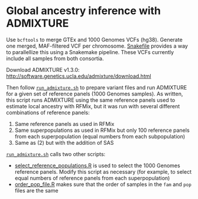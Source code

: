 # Global ancestry inference with ADMIXTURE

Use `bcftools` to merge GTEx and 1000 Genomes VCFs (hg38). Generate one merged, MAF-filtered VCF per chromosome. [Snakefile](Snakefile) provides a way to parallellize this using a Snakemake pipeline. These VCFs currently include all samples from both consortia.  

Download ADMIXTURE v1.3.0: http://software.genetics.ucla.edu/admixture/download.html 

Then follow [`run_admixture.sh`](run_admixture.sh) to prepare variant files and run ADMIXTURE for a given set of reference panels (1000 Genomes samples). As written, this script runs ADMIXTURE using the same reference panels used to estimate local ancestry with RFMix, but it was run with several different combinations of reference panels:
1. Same reference panels as used in RFMix 
2. Same superpopulations as used in RFMix but only 100 reference panels from each superpopulation (equal numbers from each subpopulation) 
3. Same as (2) but with the addition of SAS 

[`run_admixture.sh`](run_admixture.sh) calls two other scripts:
  - [select_reference_populations.R](select_reference_populations.R) is used to select the 1000 Genomes reference panels. Modify this script as necessary (for example, to select equal numbers of reference panels from each superpopulation)  
  - [order_pop_file.R](order_pop_file.R) makes sure that the order of samples in the `fam` and `pop` files are the same 
